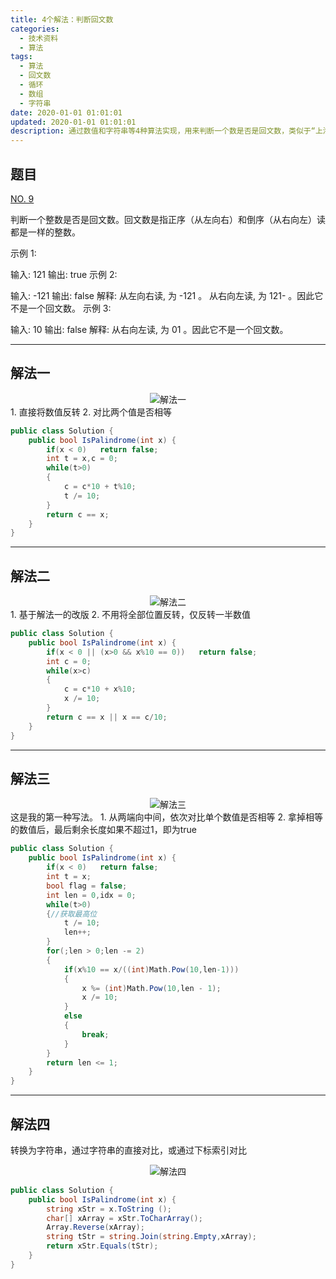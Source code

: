```yaml
---
title: 4个解法：判断回文数
categories:
  - 技术资料
  - 算法
tags:
  - 算法
  - 回文数
  - 循环
  - 数组
  - 字符串
date: 2020-01-01 01:01:01
updated: 2020-01-01 01:01:01
description: 通过数值和字符串等4种算法实现，用来判断一个数是否是回文数，类似于“上海自来水来自海上”...
---
```

## 题目

[NO. 9](https://leetcode-cn.com/problems/palindrome-number)

判断一个整数是否是回文数。回文数是指正序（从左向右）和倒序（从右向左）读都是一样的整数。

示例 1:

输入: 121
输出: true
示例 2:

输入: -121
输出: false
解释: 从左向右读, 为 -121 。 从右向左读, 为 121- 。因此它不是一个回文数。
示例 3:

输入: 10
输出: false
解释: 从右向左读, 为 01 。因此它不是一个回文数。
***


## 解法一
<center><img src="/img/tech/20200101130116460.jpg" title="解法一"/></center>
1. 直接将数值反转
2. 对比两个值是否相等

```csharp
public class Solution {
    public bool IsPalindrome(int x) {
        if(x < 0)   return false;
        int t = x,c = 0;
        while(t>0)
        {
            c = c*10 + t%10;
            t /= 10;
        }
        return c == x;
    }
}
```
***
## 解法二
<center><img src="/img/tech/20200101130116462.png" title="解法二"/></center>
 1. 基于解法一的改版
 2. 不用将全部位置反转，仅反转一半数值

```csharp
public class Solution {
    public bool IsPalindrome(int x) {
        if(x < 0 || (x>0 && x%10 == 0))   return false;
        int c = 0;
        while(x>c)
        {
            c = c*10 + x%10;
            x /= 10;
        }
        return c == x || x == c/10;
    }
}
```

***
## 解法三
<center><img src="/img/tech/2020010113183960.png" title="解法三"/></center>
这是我的第一种写法。
1. 从两端向中间，依次对比单个数值是否相等
2. 拿掉相等的数值后，最后剩余长度如果不超过1，即为true

```csharp
public class Solution {
    public bool IsPalindrome(int x) {
        if(x < 0)   return false;
        int t = x;
        bool flag = false;
        int len = 0,idx = 0;
        while(t>0)
        {//获取最高位
            t /= 10;
            len++;
        }
        for(;len > 0;len -= 2)
        {
            if(x%10 == x/((int)Math.Pow(10,len-1)))
            {
                x %= (int)Math.Pow(10,len - 1);
                x /= 10;
            }
            else
            {
                break;
            }
        }
        return len <= 1;
    }
}
```
***
## 解法四
转换为字符串，通过字符串的直接对比，或通过下标索引对比
<center><img src="/img/tech/20200101131626921.png" title="解法四"/></center>

```csharp
public class Solution {
    public bool IsPalindrome(int x) {
        string xStr = x.ToString ();
        char[] xArray = xStr.ToCharArray();
        Array.Reverse(xArray);
        string tStr = string.Join(string.Empty,xArray);
        return xStr.Equals(tStr);
    }
}
```

